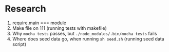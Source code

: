# Research
  1. require.main === module
  2. Make file on 111 (running tests with makefile)
  3. Why `mocha tests` passes, but `./node_modules/.bin/mocha tests` fails
  4. Where does seed data go, when running `sh seed.sh` (running seed data script)